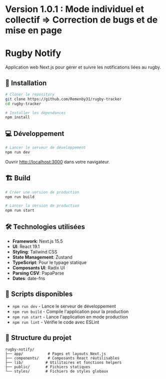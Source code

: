 # Version 1.0.1 : Mode individuel et collectif => Correction de bugs et de mise en page
# Rugby Notify

Application web Next.js pour gérer et suivre les notifications liées au rugby.

## 🚀 Installation

```bash
# Cloner le repository
git clone https://github.com/Remenby31/rugby-tracker
cd rugby-tracker

# Installer les dépendances
npm install
```

## 💻 Développement

```bash
# Lancer le serveur de développement
npm run dev
```

Ouvrir [http://localhost:3000](http://localhost:3000) dans votre navigateur.

## 🏗️ Build

```bash
# Créer une version de production
npm run build

# Lancer la version de production
npm run start
```

## 🛠️ Technologies utilisées

- **Framework**: Next.js 15.5
- **UI**: React 19.1
- **Styling**: Tailwind CSS
- **State Management**: Zustand
- **TypeScript**: Pour le typage statique
- **Composants UI**: Radix UI
- **Parsing CSV**: PapaParse
- **Dates**: date-fns

## 📝 Scripts disponibles

- `npm run dev` - Lance le serveur de développement
- `npm run build` - Compile l'application pour la production
- `npm run start` - Lance l'application en mode production
- `npm run lint` - Vérifie le code avec ESLint

## 📁 Structure du projet

```
rugby-notify/
├── app/           # Pages et layouts Next.js
├── components/    # Composants React réutilisables
├── lib/          # Utilitaires et fonctions helpers
├── public/       # Fichiers statiques
└── styles/       # Fichiers de styles globaux
```